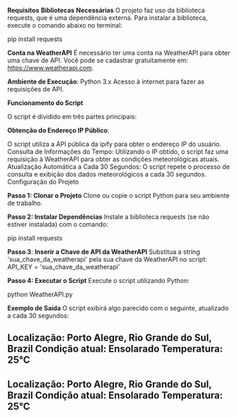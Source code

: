 **Requisitos**
**Bibliotecas** **Necessárias**
O projeto faz uso da biblioteca requests, que é uma dependência externa. Para instalar a biblioteca, execute o comando abaixo no terminal:


pip install requests


**Conta na WeatherAPI**
É necessário ter uma conta na WeatherAPI para obter uma chave de API. Você pode se cadastrar gratuitamente em: https://www.weatherapi.com.

**Ambiente de Execução**:
Python 3.x
Acesso à internet para fazer as requisições de API.

**Funcionamento do Script**

O script é dividido em três partes principais:

**Obtenção do Endereço IP Público**:

O script utiliza a API pública da ipify para obter o endereço IP do usuário.
Consulta de Informações do Tempo: Utilizando o IP obtido, o script faz uma requisição à WeatherAPI para obter as condições meteorológicas atuais.
Atualização Automática a Cada 30 Segundos: O script repete o processo de consulta e exibição dos dados meteorológicos a cada 30 segundos.
Configuração do Projeto

**Passo 1: Clonar o Projeto**
Clone ou copie o script Python para seu ambiente de trabalho.

**Passo 2: Instalar Dependências**
Instale a biblioteca requests (se não estiver instalada) com o comando:

pip install requests

**Passo 3**: **Inserir a Chave de API da WeatherAPI**
 Substitua a string 'sua_chave_da_weatherapi' pela sua chave da WeatherAPI no script:
API_KEY = 'sua_chave_da_weatherapi'

**Passo 4: Executar o Script**
Execute o script utilizando Python:

python WeatherAPI.py

**Exemplo de Saída**
O script exibirá algo parecido com o seguinte, atualizado a cada 30 segundos:

Localização: Porto Alegre, Rio Grande do Sul, Brazil
Condição atual: Ensolarado
Temperatura: 25°C
----------------------------------------
Localização: Porto Alegre, Rio Grande do Sul, Brazil
Condição atual: Ensolarado
Temperatura: 25°C
----------------------------------------
